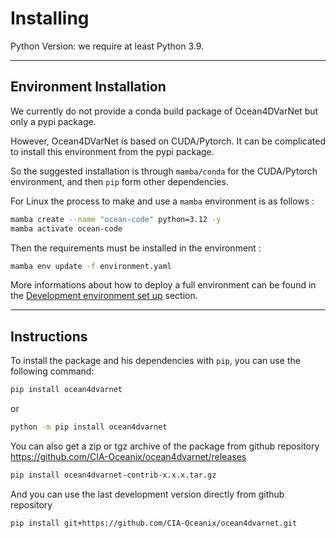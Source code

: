 # Installing

Python Version: we require at least Python 3.9.

---
## **Environment Installation**

We currently do not provide a conda build package of Ocean4DVarNet but only a pypi package.

However, Ocean4DVarNet is based on CUDA/Pytorch. It can be complicated to install this environment from the pypi package.

So the suggested installation is through `mamba/conda` for the CUDA/Pytorch environment, and then `pip` form other dependencies.

For Linux the process to make and use a `mamba` environment is as follows :
``` bash
mamba create --name "ocean-code" python=3.12 -y
mamba activate ocean-code
```
Then the requirements must be installed in the environment :
``` bash
mamba env update -f environment.yaml
```

More informations about how to deploy a full environment can be found in the [Development environment set up](./contributing/dev-env-set-up.md) section.


---
## **Instructions**

To install the package and his dependencies with `pip`, you can use the following command:
``` bash
pip install ocean4dvarnet
```
or
``` bash
python -m pip install ocean4dvarnet
```


You can also get a zip or tgz archive of the package from github repository https://github.com/CIA-Oceanix/ocean4dvarnet/releases
``` bash
pip install ocean4dvarnet-contrib-x.x.x.tar.gz
```

And you can use the last development version directly from github repository
``` bash
pip install git+https://github.com/CIA-Oceanix/ocean4dvarnet.git
```

